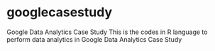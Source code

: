 # googlecasestudy
Google Data Analytics Case Study
This is the codes in R language to perform data analytics in Google Data Analytics Case Study
